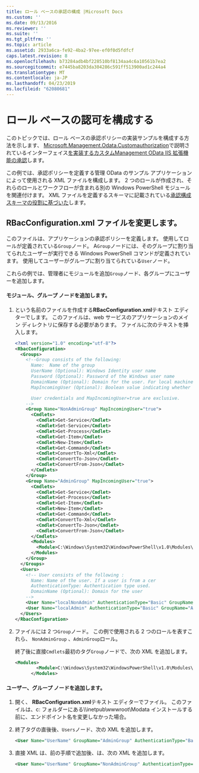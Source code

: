 ```yaml
---
title: ロール ベースの承認の構成 |Microsoft Docs
ms.custom: ''
ms.date: 09/13/2016
ms.reviewer: ''
ms.suite: ''
ms.tgt_pltfrm: ''
ms.topic: article
ms.assetid: 2933a6ca-fe92-4ba2-97ee-ef0f0d5fdfcf
caps.latest.revision: 8
ms.openlocfilehash: b73284adb4bf228510bf8134aa4c6a10561b7ea2
ms.sourcegitcommit: e7445ba8203da304286c591ff513900ad1c244a4
ms.translationtype: MT
ms.contentlocale: ja-JP
ms.lasthandoff: 04/23/2019
ms.locfileid: "62080681"
---
```

# <a name="configuring-role-based-authorization"></a>ロール ベースの認可を構成する

このトピックでは、ロール ベースの承認ポリシーの実装サンプルを構成する方法を示します、 [Microsoft.Management.Odata.Customauthorization](/dotnet/api/Microsoft.Management.Odata.CustomAuthorization)で説明されているインターフェイス[を実装するカスタムManagement OData IIS 拡張機能の承認](./implementing-custom-authorization-for-a-management-odata-web-service.md)します。

この例では、承認ポリシーを定義する管理 OData のサンプル アプリケーションによって使用される XML ファイルを構成します。 2 つのロールが作成され、それらのロールとワークフローが含まれる別の Windows PowerShell モジュールを関連付けます。 XML ファイルを定義するスキーマに記載されている[承認構成スキーマの役割に基づいた](./role-based-authorization-configuration-schema.md)します。

## <a name="modifying-the-rbacconfigurationxml-file"></a>RBacConfiguration.xml ファイルを変更します。

このファイルは、アプリケーションの承認ポリシーを定義します。 使用してロールが定義されている`Group`ノード。 A`Group`ノードには、そのグループに割り当てられたユーザーが実行できる Windows PowerShell コマンドが定義されています。 使用してユーザーがグループに割り当てられている`User`ノード。

これらの例では、管理者にモジュールを追加`Group`ノード、各グループにユーザーを追加します。

#### <a name="adding-a-module-to-a-group-node"></a>モジュール、グループ ノードを追加します。

1. という名前のファイルを作成する**RBacConfiguration.xml**テキスト エディターでします。 このファイルは、web サービスのアプリケーションのメイン ディレクトリに保存する必要があります。 ファイルに次のテキストを挿入します。

   ```xml
   <?xml version="1.0" encoding="utf-8"?>
   <RbacConfiguration>
     <Groups>
       <!--Group consists of the following:
         Name:  Name of the group
         UserName (Optional): Windows Identity user name
         Password (Optional): Password of the Windows user name
         DomainName (Optional): Domain for the user. For local machine account either do not include them or give the machine name. Do not give empty string
         MapIncomingUser (Optional): Boolean value indicating whether to execute cmdlet in the context of network client.

         User credentials and MapIncomingUser=true are exclusive.
       -->
       <Group Name="NonAdminGroup" MapIncomingUser="true">
         <Cmdlets>
           <Cmdlet>Get-Service</Cmdlet>
           <Cmdlet>Set-Service</Cmdlet>
           <Cmdlet>Get-Process</Cmdlet>
           <Cmdlet>Get-Item</Cmdlet>
           <Cmdlet>New-Item</Cmdlet>
           <Cmdlet>Get-Command</Cmdlet>
           <Cmdlet>ConvertTo-Xml</Cmdlet>
           <Cmdlet>ConvertTo-Json</Cmdlet>
           <Cmdlet>ConvertFrom-Json</Cmdlet>
         </Cmdlets>
       </Group>
       <Group Name="AdminGroup" MapIncomingUser="true">
         <Cmdlets>
           <Cmdlet>Get-Service</Cmdlet>
           <Cmdlet>Get-Process</Cmdlet>
           <Cmdlet>Get-Item</Cmdlet>
           <Cmdlet>New-Item</Cmdlet>
           <Cmdlet>Get-Command</Cmdlet>
           <Cmdlet>ConvertTo-Xml</Cmdlet>
           <Cmdlet>ConvertTo-Json</Cmdlet>
           <Cmdlet>ConvertFrom-Json</Cmdlet>
         </Cmdlets>
         <Modules>
           <Module>C:\Windows\System32\WindowsPowerShell\v1.0\Modules\ServerManager\ServerManager.psd1</Module>
         </Modules>
       </Group>
     </Groups>
     <Users>
       <!-- User consists of the following :
         Name: Name of the user. If a user is from a cer
         AuthenticationType: Authentication type used.
         DomainName (Optional): Domain for the user
       -->
       <User Name="localNonAdmin" AuthenticationType="Basic" GroupName="NonAdminGroup" />
       <User Name="localAdmin" AuthenticationType="Basic" GroupName="AdminGroup" />
     </Users>
   </RbacConfiguration>
   ```

2. ファイルには 2 つ`Group`ノード。 この例で使用される 2 つのロールを表すこれら、 `NonAdminGroup` 、`AdminGroup`ロール。

   終了後に直接`Cmdlets`最初のタグ`Group`ノードで、次の XML を追加します。

   ```xml
   <Modules>
           <Module>C:\Windows\System32\WindowsPowerShell\v1.0\Modules\ServerManager\ServerManager.psd1</Module>
         </Modules>
   ```

#### <a name="adding-a-user-to-a-group-node"></a>ユーザー、グループ ノードを追加します。

1. 開く、 **RBacConfiguration.xml**テキスト エディターでファイル。 このファイルは、c: フォルダーにある\\\inetpub\wwwroot\Modata インストールする前に、エンドポイント名を変更しなかった場合。

2. 終了タグの直後後、`Users`ノード、次の XML を追加します。

   ```xml
   <User Name="UserName" GroupName="AdminGroup" AuthenticationType="Basic" DomainName="DomainName"/>
   ```

3. 直接 XML は、前の手順で追加後、は、次の XML を追加します。

   ```xml
   <User Name="UserName" GroupName="NonAdminGroup" AuthenticationType="Basic" DomainName="DomainName"/>
   ```